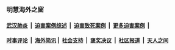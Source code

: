 
### 明慧海外之窗

####  [武汉肺炎](indexes/365.md?t=06171601) &nbsp;|&nbsp;  [迫害案例综述](indexes/328.md?t=06171601) &nbsp;|&nbsp; [迫害致死案例](indexes/277.md?t=06171601)  &nbsp;|&nbsp; [更多迫害案例](indexes/81.md?t=06171601)  &nbsp;|&nbsp; 
####  [时事评论](indexes/19.md?t=06171601) &nbsp;|&nbsp; [海外简讯](indexes/245.md?t=06171601)&nbsp;|&nbsp;  [社会支持](indexes/140.md?t=06171601) &nbsp;|&nbsp; [褒奖决议](indexes/282.md?t=06171601) &nbsp;|&nbsp; [社区报道](indexes/91.md?t=06171601)  &nbsp;|&nbsp; [天人之间](indexes/78.md?t=06171601) 


